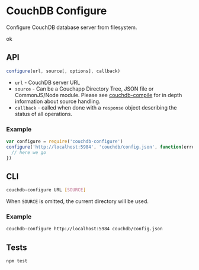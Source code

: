 # CouchDB Configure
Configure CouchDB database server from filesystem.

ok

## API

```js
configure(url, source[, options], callback)
```

* `url` - CouchDB server URL
* `source` -  Can be a  Couchapp Directory Tree, JSON file or CommonJS/Node module. Please see [couchdb-compile](https://github.com/jo/couchdb-compile) for in depth information about source handling.
* `callback` - called when done with a `response` object describing the status of all operations.

### Example

```js
var configure = require('couchdb-configure')
configure('http://localhost:5984', 'couchdb/config.json', function(error, response) {
  // here we go
})
```

## CLI

```sh
couchdb-configure URL [SOURCE]
```

When `SOURCE` is omitted, the current directory will be used.


### Example

```sh
couchdb-configure http://localhost:5984 couchdb/config.json
```

## Tests
```sh
npm test
```
